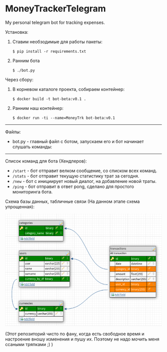 # MoneyTrackerTelegram
My personal telegram bot for tracking expenses. 

Установка:
1) Ставим необзодимые для работы пакеты:
    ```
    $ pip install -r requirements.txt
    ```

2) Ранним бота
    ```
    $ ./bot.py
    ```

Через сбору:

1) В корневом каталоге проекта, собираем контейнер:
    ```
    $ docker build -t bot-beta:v0.1 .
    ```

2) Ранним наш контейнер:
    ```
    $ docker run -ti --name=MoneyTrk bot-beta:v0.1
    ```
***
Файлы:
 - bot.py - главный файл с ботом, запускаем его и бот начинает слушать команды:

***

Список команд для бота (Хендлеров):
 - `/start` - бот отправит велком сообщение, со списком всех команд.
 - `/stats` - бот отправит текущую статистику трат за сегодня.
 - `/new` - бот с инициирует новый диалог, на добавление новой траты.
 - `/ping` - бот отправит в ответ pong, сделано для простого мониторинга бота. 


Схема базы данных, табличные связи (На данном этапе схема упрощенная):

![database-schemes](schemes-pic.png)

(Этот репозиторий чисто по фану, когда есть свободное время и настроение вношу изменения и пушу их. Поэтому не надо мочить меня ссаными тряпками ;) )
